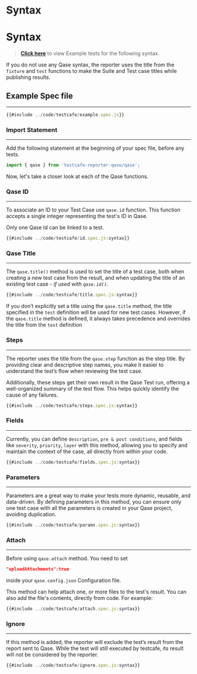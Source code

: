 # Syntax
# Syntax


> [**Click here**](https://github.com/Karan710/qase-testcafe/tree/main/tests) to view Example tests for the following syntax.


If you do not use any Qase syntax, the reporter uses the title from the `fixture` and `test` functions to make the Suite and Test case titles while publishing results.


## Example Spec file
---
```javascript
{{#include ../code/testcafe/example.spec.js}}
```


### Import Statement
---
Add the following statement at the beginning of your spec file, before any tests.

```javascript
import { qase } from 'testcafe-reporter-qase/qase';
```
Now, let's take a closer look at each of the Qase functions.


 
### Qase ID
---

To associate an ID to your Test Case use `qase.id` function. This function accepts a single integer representing the test's ID in Qase.

Only one Qase Id can be linked to a test. 

```javascript
{{#include ../code/testcafe/id.spec.js:syntax}}
```


### Qase Title
--- 

The `qase.title()` method is used to set the title of a test case, both when creating a new test case from the result, and when updating the title of an existing test case - *if used with `qase.id()`.*

```javascript
{{#include ../code/testcafe/title.spec.js:syntax}}
```

If you don’t explicitly set a title using the `qase.title` method, the title specified in the `test` definition will be used for new test cases. However, if the `qase.title` method is defined, it always takes precedence and overrides the title from the `test` definition



### Steps
--- 

The reporter uses the title from the `qase.step` function as the step title. By providing clear and descriptive step names, you make it easier to understand the test’s flow when reviewing the test case.

Additionally, these steps get their own result in the Qase Test run, offering a well-organized summary of the test flow. This helps quickly identify the cause of any failures.

```javascript
{{#include ../code/testcafe/steps.spec.js:syntax}}
```


### Fields
---

Currently, you can define `description`, `pre & post conditions`, and fields like `severity`, `priority`, `layer` with this method, allowing you to specify and maintain the context of the case, all directly from within your code. 

```javascript
{{#include ../code/testcafe/fields.spec.js:syntax}}
```

### Parameters
---
Parameters are a great way to make your tests more dynamic, reusable, and data-driven. By defining parameters in this method, you can ensure only one test case with all the parameters is created in your Qase project, avoiding duplication.


```javascript
{{#include ../code/testcafe/params.spec.js:syntax}}
```


### Attach
---
Before using `qase.attach` method. You need to set 
```json 
"uploadAttachments":true 
``` 
inside your `qase.config.json` Configuration file.

This method can help attach one, or more files to the test's result. You can also add the file's contents, directly from code. For example: 

```js
{{#include ../code/testcafe/attach.spec.js:syntax}}
```


### Ignore
---
If this method is added, the reporter will exclude the test’s result from the report sent to Qase. While the test will still executed by testcafe, its result will not be considered by the reporter.

```js
{{#include ../code/testcafe/ignore.spec.js:syntax}}
```
